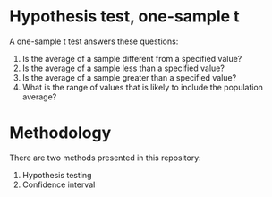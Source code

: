 # Hypothesis test, one-sample t

A one-sample t test answers these questions:

1. Is the average of a sample different from a specified value?
2. Is the average of a sample less than a specified value?
3. Is the average of a sample greater than a specified value?
4. What is the range of values that is likely to include the population average?

# Methodology

There are two methods presented in this repository:

1. Hypothesis testing
2. Confidence interval
